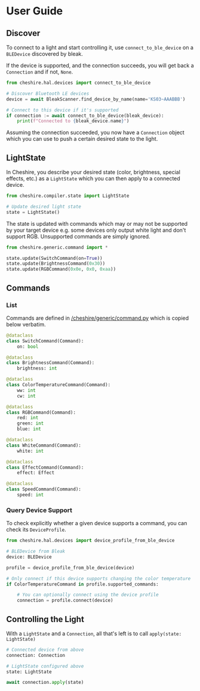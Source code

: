 # User Guide

## Discover

To connect to a light and start controlling it, use `connect_to_ble_device` on a `BLEDevice` discovered by bleak.

If the device is supported, and the connection succeeds, you will get back a `Connection`
and if not, `None`.

```python
from cheshire.hal.devices import connect_to_ble_device

# Discover Bluetooth LE devices
device = await BleakScanner.find_device_by_name(name='KS03~AAABBB')

# Connect to this device if it's supported
if connection := await connect_to_ble_device(bleak_device):
    print(f"Connected to {bleak_device.name}")
```

Assuming the connection succeeded, you now have a `Connection` object which you can use
to push a certain desired state to the light.

## LightState

In Cheshire, you describe your desired state (color, brightness, special effects, etc.)
as a `LightState` which you can then apply to a connected device.

```python
from cheshire.compiler.state import LightState

# Update desired light state
state = LightState()
```

The state is updated with commands which may or may not be supported by your target device
e.g. some devices only output white light and don't support RGB. Unsupported commands are
simply ignored.

```python
from cheshire.generic.command import *

state.update(SwitchCommand(on=True))
state.update(BrightnessCommand(0x30))
state.update(RGBCommand(0x0e, 0x0, 0xaa))
```

## Commands

### List

Commands are defined in [/cheshire/generic/command.py](/cheshire/generic/command.py) which is
copied below verbatim.

```python
@dataclass
class SwitchCommand(Command):
    on: bool

@dataclass
class BrightnessCommand(Command):
    brightness: int

@dataclass
class ColorTemperatureCommand(Command):
    ww: int
    cw: int

@dataclass
class RGBCommand(Command):
    red: int
    green: int
    blue: int

@dataclass
class WhiteCommand(Command):
    white: int

@dataclass
class EffectCommand(Command):
    effect: Effect

@dataclass
class SpeedCommand(Command):
    speed: int
```

### Query Device Support

To check explicitly whether a given device supports a command, you can check its `DeviceProfile`.

```python
from cheshire.hal.devices import device_profile_from_ble_device

# BLEDevice from Bleak
device: BLEDevice

profile = device_profile_from_ble_device(device)

# Only connect if this device supports changing the color temperature
if ColorTemperatureCommand in profile.supported_commands:

    # You can optionally connect using the device profile
    connection = profile.connect(device)
```

## Controlling the Light

With a `LightState` and a `Connection`, all that's left is to call `apply(state: LightState)`

```python
# Connected device from above
connection: Connection

# LightState configured above
state: LightState

await connection.apply(state)
```
